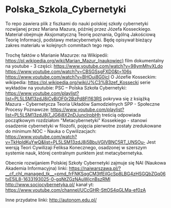 # Polska_Szkola_Cybernetyki
To repo zawiera plik z fiszkami do nauki polskiej szkoły cybernetyki rozwijanej przez Mariana Mazura, później przez Józefa Kosseckiego. Materiał obejmuje Aksjomatyczną Teorię poznania, Ogólną Jakościową Teorię Informacji, podstawy metacybernetyki. Będę opisywał bieżący zakres materiału w kolejnych commitach tego repo.

Trochę faktów o Marianie Mazurze:
na Wikipedii:
https://pl.wikipedia.org/wiki/Marian_Mazur_(naukowiec)
film dokumentalny na youtube - 3 części:
https://www.youtube.com/watch?v=98ymMhvXLdo
https://www.youtube.com/watch?v=CBSGSsgFXD0&t=106s
https://www.youtube.com/watch?v=BHOuj8G0jcI
O Józefie Kosseckim:
wikipedia:
https://pl.wikipedia.org/wiki/J%C3%B3zef_Kossecki
serie wykładów na youtubie:
PSC – Polska Szkoła Cybernetyki:
https://www.youtube.com/playlist?list=PL5LSM13zdJ8iCvBiOF0r2BzPd8FI163RS
pokrywa się z książką Mazura - Cybernetycza Teoria Układów Samodzielnych
SPP - Społeczne Procesy Poznawcze:
https://www.youtube.com/playlist?list=PL5LSM13zdJ8j7_JG6j8X2nDJunclrpbHh
treścią odpowiada początkowym rozdziałom "Metacybernetyki" Kossekiego - stanowi osadzenie cybernetyki w filozofii,
pojęcia pierwotne zostały zredukowane do minimum
NOC - Nauka o Cywilizacjach:
https://www.youtube.com/watch?v=TkHpldKuYwQ&list=PL5LSM13zdJ8j5BbuVGIVBNC5RT_UNSOu-
Jest wersją Teori Cywilizaji Feliksa Konecznego, osadzonej w szerszym systemie nauk, której centralnym punktem jest metacybernetyka.

Obecnie rozwijaniem Polskiej Szkoły Cybernetyki zajmuje się NAI (Naukowa Akademia Informacyjna)
linki:
https://naiwarszawa.pl/?__cf_chl_managed_tk__=pmd_frFNKSqgCM3tfEilGcSp8LBG4zHSGQbZGq06txE5IL8-1633193025-0-gqNtZGzNAuWjcnBszRMl
http://www.socjocybernetyka.pl/
kanał yt:
https://www.youtube.com/channel/UCcGHR-SttOS4qGLMa-ef0zA

Inne przydatne linki:
http://autonom.edu.pl/
